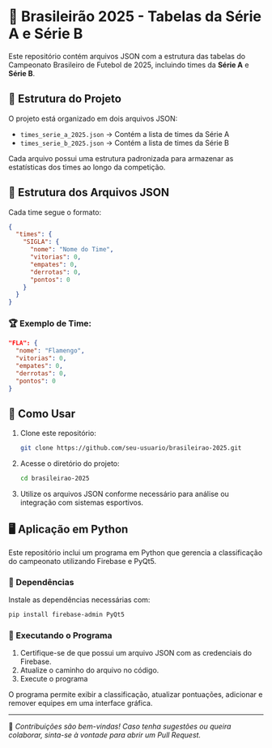 # 📌 Brasileirão 2025 - Tabelas da Série A e Série B

Este repositório contém arquivos JSON com a estrutura das tabelas do Campeonato Brasileiro de Futebol de 2025, incluindo times da **Série A** e **Série B**.

## 📂 Estrutura do Projeto

O projeto está organizado em dois arquivos JSON:

- `times_serie_a_2025.json` → Contém a lista de times da Série A
- `times_serie_b_2025.json` → Contém a lista de times da Série B

Cada arquivo possui uma estrutura padronizada para armazenar as estatísticas dos times ao longo da competição.

## 📜 Estrutura dos Arquivos JSON

Cada time segue o formato:

```json
{
  "times": {
    "SIGLA": {
      "nome": "Nome do Time",
      "vitorias": 0,
      "empates": 0,
      "derrotas": 0,
      "pontos": 0
    }
  }
}
```

### 🏆 Exemplo de Time:

```json
"FLA": {
  "nome": "Flamengo",
  "vitorias": 0,
  "empates": 0,
  "derrotas": 0,
  "pontos": 0
}
```

## 🚀 Como Usar

1. Clone este repositório:
   ```sh
   git clone https://github.com/seu-usuario/brasileirao-2025.git
   ```
2. Acesse o diretório do projeto:
   ```sh
   cd brasileirao-2025
   ```
3. Utilize os arquivos JSON conforme necessário para análise ou integração com sistemas esportivos.

## 🖥️ Aplicação em Python

Este repositório inclui um programa em Python que gerencia a classificação do campeonato utilizando Firebase e PyQt5.

### 📜 Dependências

Instale as dependências necessárias com:
```sh
pip install firebase-admin PyQt5
```

### 🚀 Executando o Programa

1. Certifique-se de que possui um arquivo JSON com as credenciais do Firebase.
2. Atualize o caminho do arquivo no código.
3. Execute o programa

O programa permite exibir a classificação, atualizar pontuações, adicionar e remover equipes em uma interface gráfica.

---
📢 *Contribuições são bem-vindas! Caso tenha sugestões ou queira colaborar, sinta-se à vontade para abrir um Pull Request.*

